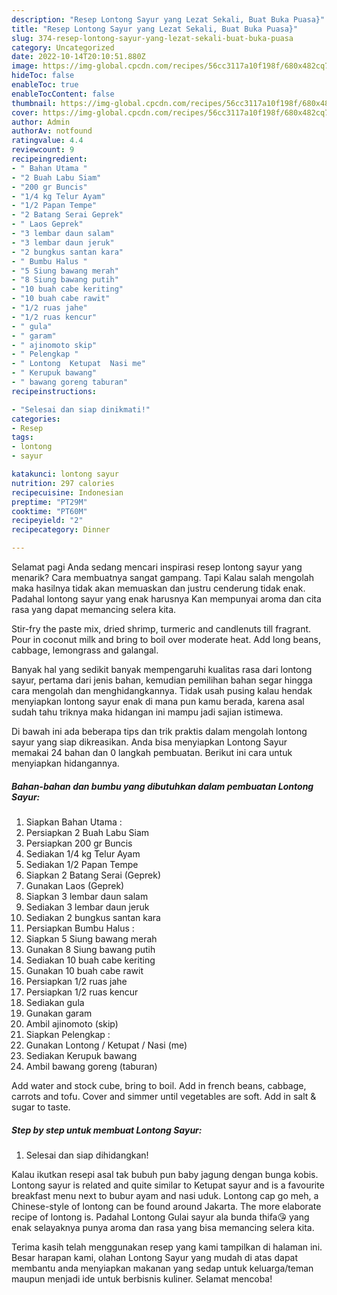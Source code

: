```yaml
---
description: "Resep Lontong Sayur yang Lezat Sekali, Buat Buka Puasa}"
title: "Resep Lontong Sayur yang Lezat Sekali, Buat Buka Puasa}"
slug: 374-resep-lontong-sayur-yang-lezat-sekali-buat-buka-puasa
category: Uncategorized
date: 2022-10-14T20:10:51.880Z
image: https://img-global.cpcdn.com/recipes/56cc3117a10f198f/680x482cq70/lontong-sayur-foto-resep-utama.jpg
hideToc: false
enableToc: true
enableTocContent: false
thumbnail: https://img-global.cpcdn.com/recipes/56cc3117a10f198f/680x482cq70/lontong-sayur-foto-resep-utama.jpg
cover: https://img-global.cpcdn.com/recipes/56cc3117a10f198f/680x482cq70/lontong-sayur-foto-resep-utama.jpg
author: Admin
authorAv: notfound
ratingvalue: 4.4
reviewcount: 9
recipeingredient:
- " Bahan Utama "
- "2 Buah Labu Siam"
- "200 gr Buncis"
- "1/4 kg Telur Ayam"
- "1/2 Papan Tempe"
- "2 Batang Serai Geprek"
- " Laos Geprek"
- "3 lembar daun salam"
- "3 lembar daun jeruk"
- "2 bungkus santan kara"
- " Bumbu Halus "
- "5 Siung bawang merah"
- "8 Siung bawang putih"
- "10 buah cabe keriting"
- "10 buah cabe rawit"
- "1/2 ruas jahe"
- "1/2 ruas kencur"
- " gula"
- " garam"
- " ajinomoto skip"
- " Pelengkap "
- " Lontong  Ketupat  Nasi me"
- " Kerupuk bawang"
- " bawang goreng taburan"
recipeinstructions:

- "Selesai dan siap dinikmati!"
categories:
- Resep
tags:
- lontong
- sayur

katakunci: lontong sayur 
nutrition: 297 calories
recipecuisine: Indonesian
preptime: "PT29M"
cooktime: "PT60M"
recipeyield: "2"
recipecategory: Dinner

---
```



Selamat pagi Anda sedang mencari inspirasi resep lontong sayur yang menarik? Cara membuatnya sangat gampang. Tapi Kalau salah mengolah maka hasilnya tidak akan memuaskan dan justru cenderung tidak enak. Padahal lontong sayur yang enak harusnya Kan mempunyai aroma dan cita rasa yang dapat memancing selera kita.


Stir-fry the paste mix, dried shrimp, turmeric and candlenuts till fragrant. Pour in coconut milk and bring to boil over moderate heat. Add long beans, cabbage, lemongrass and galangal.

Banyak hal yang sedikit banyak mempengaruhi kualitas rasa dari lontong sayur, pertama dari jenis bahan, kemudian pemilihan bahan segar hingga cara mengolah dan menghidangkannya. Tidak usah pusing kalau hendak menyiapkan lontong sayur enak di mana pun kamu berada, karena asal sudah tahu triknya maka hidangan ini mampu jadi sajian istimewa.


Di bawah ini ada beberapa tips dan trik praktis dalam mengolah lontong sayur yang siap dikreasikan. Anda bisa menyiapkan Lontong Sayur memakai 24 bahan dan 0 langkah pembuatan. Berikut ini cara untuk menyiapkan hidangannya.

<!--inarticleads1-->

##### Bahan-bahan dan bumbu yang dibutuhkan dalam pembuatan Lontong Sayur:

1. Siapkan  Bahan Utama :
1. Persiapkan 2 Buah Labu Siam
1. Persiapkan 200 gr Buncis
1. Sediakan 1/4 kg Telur Ayam
1. Sediakan 1/2 Papan Tempe
1. Siapkan 2 Batang Serai (Geprek)
1. Gunakan  Laos (Geprek)
1. Siapkan 3 lembar daun salam
1. Sediakan 3 lembar daun jeruk
1. Sediakan 2 bungkus santan kara
1. Persiapkan  Bumbu Halus :
1. Siapkan 5 Siung bawang merah
1. Gunakan 8 Siung bawang putih
1. Sediakan 10 buah cabe keriting
1. Gunakan 10 buah cabe rawit
1. Persiapkan 1/2 ruas jahe
1. Persiapkan 1/2 ruas kencur
1. Sediakan  gula
1. Gunakan  garam
1. Ambil  ajinomoto (skip)
1. Siapkan  Pelengkap :
1. Gunakan  Lontong / Ketupat / Nasi (me)
1. Sediakan  Kerupuk bawang
1. Ambil  bawang goreng (taburan)


Add water and stock cube, bring to boil. Add in french beans, cabbage, carrots and tofu. Cover and simmer until vegetables are soft. Add in salt &amp; sugar to taste. 

<!--inarticleads2-->

##### Step by step untuk membuat Lontong Sayur:


1. Selesai dan siap dihidangkan!

Kalau ikutkan resepi asal tak bubuh pun baby jagung dengan bunga kobis. Lontong sayur is related and quite similar to Ketupat sayur and is a favourite breakfast menu next to bubur ayam and nasi uduk. Lontong cap go meh, a Chinese-style of lontong can be found around Jakarta. The more elaborate recipe of lontong is. Padahal Lontong Gulai sayur ala bunda thifa😘 yang enak selayaknya punya aroma dan rasa yang bisa memancing selera kita. 

Terima kasih telah menggunakan resep yang kami tampilkan di halaman ini. Besar harapan kami, olahan Lontong Sayur yang mudah di atas dapat membantu anda menyiapkan makanan yang sedap untuk keluarga/teman maupun menjadi ide untuk berbisnis kuliner. Selamat mencoba!
